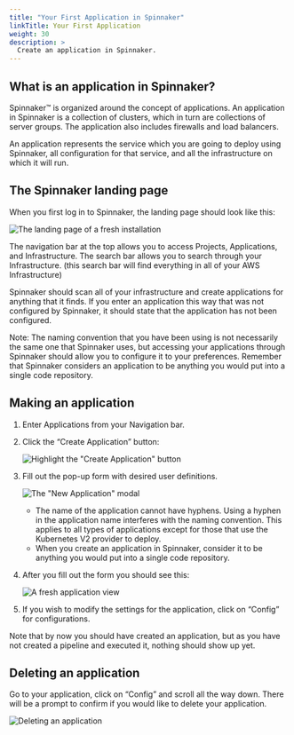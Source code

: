 ```yaml
---
title: "Your First Application in Spinnaker"
linkTitle: Your First Application
weight: 30
description: >
  Create an application in Spinnaker.
---
```


## What is an application in Spinnaker?

Spinnaker™ is organized around the concept of applications. An application in Spinnaker is a collection of clusters, which in turn are collections of server groups. The application also includes firewalls and load balancers.

An application represents the service which you are going to deploy using Spinnaker, all configuration for that service, and all the infrastructure on which it will run.

## The Spinnaker landing page

When you first log in to Spinnaker, the landing page should look like this:

![The landing page of a fresh installation](/images/overview/your-first-application/default-view-top.png)

The navigation bar at the top allows you to access Projects, Applications, and
Infrastructure. The search bar allows you to search through your Infrastructure.
(this search bar will find everything in all of your AWS Infrastructure)

Spinnaker should scan all of your infrastructure and create applications for
anything that it finds. If you enter an application this way that was not
configured by Spinnaker, it should state that the application has not been
configured.

Note: The naming convention that you have been using is not necessarily the same one that Spinnaker uses, but accessing your applications through Spinnaker should allow you to configure it to your preferences.
Remember that Spinnaker considers an application to be anything you would put into a single code repository.


## Making an application

1. Enter Applications from your Navigation bar.

1. Click the “Create Application” button:

   ![Highlight the "Create Application" button](/images/overview/your-first-application/create-application.png)

1. Fill out the pop-up form with desired user definitions.

   ![The "New Application" modal](/images/overview/your-first-application/new-application-modal.png)

   -  The name of the application cannot have hyphens. Using a hyphen in the application name interferes with the naming convention. This applies to all types of applications except for those that use the Kubernetes V2 provider to deploy.
   - When you create an application in Spinnaker, consider it to be anything you would put into a single code repository.

1. After you fill out the form you should see this:

   ![A fresh application view](/images/overview/your-first-application/new-application.png)

1. If you wish to modify the settings for the application, click on “Config” for configurations.

Note that by now you should have created an application, but as you have not created a pipeline and executed it, nothing should show up yet.


## Deleting an application

Go to your application, click on “Config” and scroll all the way down. There will be a prompt to confirm if you would like to delete your application.

![Deleting an application](/images/overview/your-first-application/delete-application.png)
